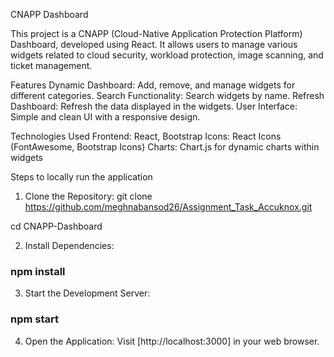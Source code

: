 CNAPP Dashboard

This project is a CNAPP (Cloud-Native Application Protection Platform) Dashboard, developed using React. It allows users to manage various widgets related to cloud security, workload protection, image scanning, and ticket management.

Features
Dynamic Dashboard: Add, remove, and manage widgets for different categories.
Search Functionality: Search widgets by name.
Refresh Dashboard: Refresh the data displayed in the widgets.
User Interface: Simple and clean UI with a responsive design.


Technologies Used
Frontend: React, Bootstrap
Icons: React Icons (FontAwesome, Bootstrap Icons)
Charts: Chart.js for dynamic charts within widgets


Steps to locally run the application

1. Clone the Repository:
git clone <https://github.com/meghnabansod26/Assignment_Task_Accuknox.git>

cd CNAPP-Dashboard

2. Install Dependencies:
### npm install

3. Start the Development Server:
### npm start

4. Open the Application:
Visit [http://localhost:3000] in your web browser.




